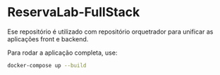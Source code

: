#  ReservaLab-FullStack
Ese repositório é utilizado com repositório orquetrador para unificar as aplicações front e backend.

Para rodar a aplicação  completa, use:
```bash
docker-compose up --build
```